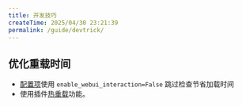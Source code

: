 ```yaml
---
title: 开发技巧
createTime: 2025/04/30 23:21:39
permalink: /guide/devtrick/
---
```


## 优化重载时间

- [配置项](../2.%20基本开发/4.%20配置项.md)使用 `enable_webui_interaction=False` 跳过检查节省加载时间
- 使用插件[热重载](../6.%20开发%20NcatBot%20插件/3.%20插件的交互系统/3.4%20内置功能.md#插件热重载)功能。